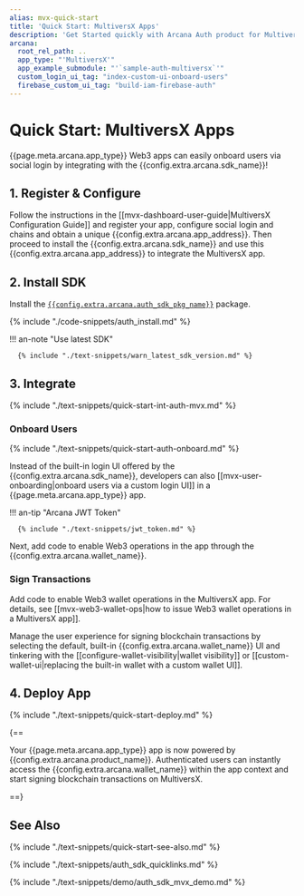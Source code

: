```yaml
---
alias: mvx-quick-start
title: 'Quick Start: MultiversX Apps'
description: 'Get Started quickly with Arcana Auth product for MultiversX apps by using these step-by-step instructions. Use the Arcana Developer Dashboard to register the app, get a client ID and then use the client ID to integrate the app with the Arcana Auth SDK.'
arcana:
  root_rel_path: ..
  app_type: "'MultiversX'"
  app_example_submodule: "'`sample-auth-multiversx`'"
  custom_login_ui_tag: "index-custom-ui-onboard-users"
  firebase_custom_ui_tag: "build-iam-firebase-auth"
---
```


# Quick Start: MultiversX Apps

{{page.meta.arcana.app_type}} Web3 apps can easily onboard users via social login by integrating with the {{config.extra.arcana.sdk_name}}!

<!---
## Overview

{% include "./text-snippets/quick-start-overview.md" %}
-->

## 1. Register & Configure

Follow the instructions in the [[mvx-dashboard-user-guide|MultiversX Configuration Guide]] and register your app, configure social login and chains and obtain a unique {{config.extra.arcana.app_address}}. Then proceed to install the {{config.extra.arcana.sdk_name}} and use this {{config.extra.arcana.app_address}} to integrate the MultiversX app.

## 2. Install SDK

Install the [`{{config.extra.arcana.auth_sdk_pkg_name}}`](https://www.npmjs.com/package/@arcana/auth) package.

{% include "./code-snippets/auth_install.md" %}

!!! an-note "Use latest SDK"
  
      {% include "./text-snippets/warn_latest_sdk_version.md" %}

## 3. Integrate

{% include "./text-snippets/quick-start-int-auth-mvx.md" %}

### Onboard Users

{% include "./text-snippets/quick-start-auth-onboard.md" %}

Instead of the built-in login UI offered by the {{config.extra.arcana.sdk_name}}, developers can also [[mvx-user-onboarding|onboard users via a custom login UI]] in a {{page.meta.arcana.app_type}} app.

!!! an-tip "Arcana JWT Token"

      {% include "./text-snippets/jwt_token.md" %}

Next, add code to enable Web3 operations in the app through the {{config.extra.arcana.wallet_name}}.

### Sign Transactions

Add code to enable Web3 wallet operations in the MultiversX app. For details, see [[mvx-web3-wallet-ops|how to issue Web3 wallet operations in a MultiversX app]].

Manage the user experience for signing blockchain transactions by selecting the default, built-in {{config.extra.arcana.wallet_name}} UI and tinkering with the [[configure-wallet-visibility|wallet visibility]] or [[custom-wallet-ui|replacing the built-in wallet with a custom wallet UI]]. 

## 4. Deploy App

{% include "./text-snippets/quick-start-deploy.md" %}

{==

Your {{page.meta.arcana.app_type}} app is now powered by {{config.extra.arcana.product_name}}. Authenticated users can instantly access the {{config.extra.arcana.wallet_name}} within the app context and start signing blockchain transactions on MultiversX. 

==}

## See Also

{% include "./text-snippets/quick-start-see-also.md" %}

{% include "./text-snippets/auth_sdk_quicklinks.md" %}

{% include "./text-snippets/demo/auth_sdk_mvx_demo.md" %}